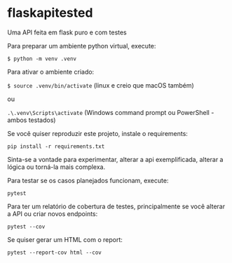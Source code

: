 # flaskapitested
 Uma API feita em flask puro e com testes

Para preparar um ambiente python virtual, execute:

`$ python -m venv .venv`

Para ativar o ambiente criado:

`$ source .venv/bin/activate` (linux e creio que macOS também)

ou

`.\.venv\Scripts\activate` (Windows command prompt ou PowerShell - ambos testados)

Se você quiser reproduzir este projeto, instale o requirements:

`pip install -r requirements.txt`

Sinta-se a vontade para experimentar, alterar a api exemplificada, alterar a lógica ou torná-la mais complexa.

Para testar se os casos planejados funcionam, execute:

`pytest`

Para ter um relatório de cobertura de testes, principalmente se você alterar a API ou criar novos endpoints:

`pytest --cov`

Se quiser gerar um HTML com o report:

`pytest --report-cov html --cov`